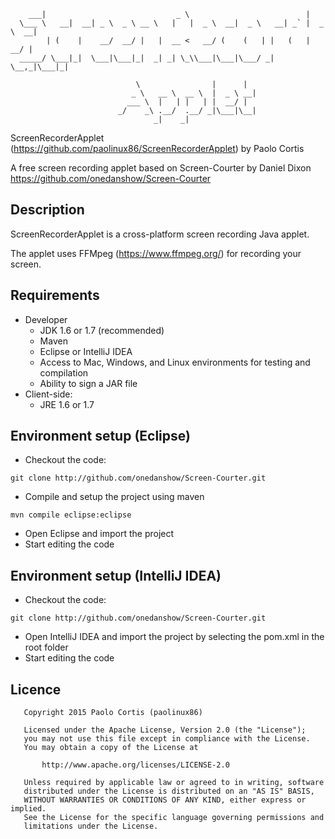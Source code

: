 ```
    ___|                             _ \                          |
  \___ \   __|  __| _ \  _ \ __ \   |   |  _ \  __|  _ \   __| _` |  _ \  __|
        | (    |    __/  __/ |   |  __ <   __/ (    (   | |   (   |  __/ |
  _____/ \___|_|  \___|\___|_|  _| _| \_\\___|\___|\___/ _|  \__,_|\___|_|

                            \                |      |
                           _ \   __ \  __ \  |  _ \ __|
                          ___ \  |   | |   | |  __/ |
                        _/    _\ .__/  .__/ _|\___|\__|
                                _|    _|
```

ScreenRecorderApplet (https://github.com/paolinux86/ScreenRecorderApplet)
  by Paolo Cortis

A free screen recording applet based on Screen-Courter by Daniel Dixon
https://github.com/onedanshow/Screen-Courter

## Description

ScreenRecorderApplet is a cross-platform screen recording Java applet.

The applet uses FFMpeg (https://www.ffmpeg.org/) for recording your screen.

## Requirements

* Developer
  * JDK 1.6 or 1.7 (recommended)
  * Maven
  * Eclipse or IntelliJ IDEA
  * Access to Mac, Windows, and Linux environments for testing and compilation
  * Ability to sign a JAR file
* Client-side:
  * JRE 1.6 or 1.7

## Environment setup (Eclipse)

* Checkout the code:
```
git clone http://github.com/onedanshow/Screen-Courter.git
```
* Compile and setup the project using maven
```
mvn compile eclipse:eclipse
```
* Open Eclipse and import the project
* Start editing the code

## Environment setup (IntelliJ IDEA)

* Checkout the code:
```
git clone http://github.com/onedanshow/Screen-Courter.git
```
* Open IntelliJ IDEA and import the project by selecting the pom.xml in the root folder
* Start editing the code

## Licence

```
   Copyright 2015 Paolo Cortis (paolinux86)

   Licensed under the Apache License, Version 2.0 (the "License");
   you may not use this file except in compliance with the License.
   You may obtain a copy of the License at

       http://www.apache.org/licenses/LICENSE-2.0

   Unless required by applicable law or agreed to in writing, software
   distributed under the License is distributed on an "AS IS" BASIS,
   WITHOUT WARRANTIES OR CONDITIONS OF ANY KIND, either express or implied.
   See the License for the specific language governing permissions and
   limitations under the License.
```
